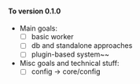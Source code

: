 


#### To version 0.1.0

- Main goals:
  - [ ] basic worker
  - [ ] db and standalone approaches
  - [ ] plugin-based system~~

- Misc goals and technical stuff:
  - [ ] config -> core/config
